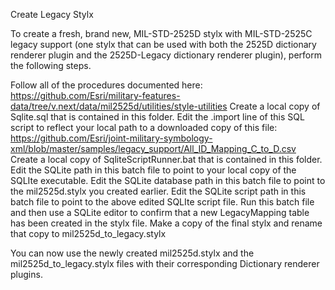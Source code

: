 Create Legacy Stylx

To create a fresh, brand new, MIL-STD-2525D stylx with MIL-STD-2525C legacy support (one stylx that can be used with both the 2525D dictionary renderer plugin and the 2525D-Legacy dictionary renderer plugin), perform the following steps.

Follow all of the procedures documented here: https://github.com/Esri/military-features-data/tree/v.next/data/mil2525d/utilities/style-utilities
Create a local copy of Sqlite.sql that is contained in this folder. 
Edit the .import line of this SQL script to reflect your local path to a downloaded copy of this file: https://github.com/Esri/joint-military-symbology-xml/blob/master/samples/legacy_support/All_ID_Mapping_C_to_D.csv
Create a local copy of SqliteScriptRunner.bat that is contained in this folder. 
Edit the SQLite path in this batch file to point to your local copy of the SQLIte executable.
Edit the SQLite database path in this batch file to point to the mil2525d.stylx you created earlier.
Edit the SQLite script path in this batch file to point to the above edited SQLIte script file.
Run this batch file and then use a SQLite editor to confirm that a new LegacyMapping table has been created in the stylx file.
Make a copy of the final stylx and rename that copy to mil2525d_to_legacy.stylx

You can now use the newly created mil2525d.stylx and the mil2525d_to_legacy.stylx files with their corresponding Dictionary renderer plugins.
